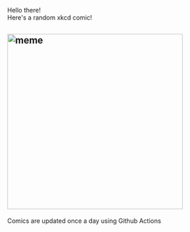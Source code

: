 Hello there! <br>Here's a random xkcd comic!<br>
## <img src="https://imgs.xkcd.com/comics/tones.png" alt="meme" width="400"/><br>
Comics are updated once a day using Github Actions